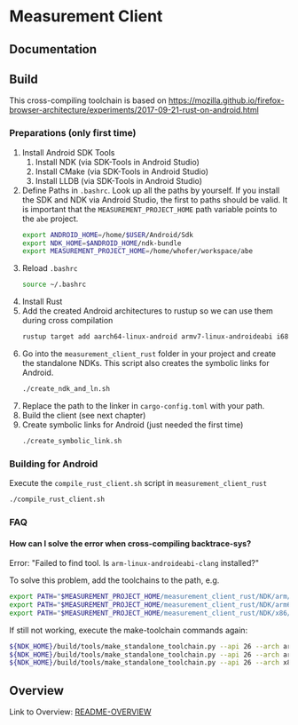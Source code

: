 # Measurement Client

## Documentation   

## Build

This cross-compiling toolchain is based on https://mozilla.github.io/firefox-browser-architecture/experiments/2017-09-21-rust-on-android.html

### Preparations (only first time)

1. Install Android SDK Tools
    1. Install NDK (via SDK-Tools in Android Studio)
    2. Install CMake (via SDK-Tools in Android Studio)
    3. Install LLDB (via SDK-Tools in Android Studio)
2. Define Paths in `.bashrc`.
    Look up all the paths by yourself.
    If you install the SDK and NDK via Android Studio, the first to paths should be valid.
    It is important that the `MEASUREMENT_PROJECT_HOME` path variable points to the `abe` project.
    ```bash
   export ANDROID_HOME=/home/$USER/Android/Sdk
   export NDK_HOME=$ANDROID_HOME/ndk-bundle 
   export MEASUREMENT_PROJECT_HOME=/home/whofer/workspace/abe
   ``` 
3. Reload `.bashrc`
    ```bash
   source ~/.bashrc 
   ```
4. Install Rust
5. Add the created Android architectures to rustup so we can use them during cross compilation
    ```bash
   rustup target add aarch64-linux-android armv7-linux-androideabi i686-linux-android 
   ```
5. Go into the `measurement_client_rust` folder in your project and create the standalone NDKs. 
    This script also creates the symbolic links for Android.
    ```bash
    ./create_ndk_and_ln.sh
   ```   
7. Replace the path to the linker in `cargo-config.toml` with your path.
8. Build the client (see next chapter)
9. Create symbolic links for Android (just needed the first time)
    ```bash
   ./create_symbolic_link.sh
   ```
   
### Building for Android

Execute the `compile_rust_client.sh` script in `measurement_client_rust`
```bash
./compile_rust_client.sh
```

### FAQ
#### How can I solve the error when cross-compiling backtrace-sys?
Error: "Failed to find tool. Is `arm-linux-androideabi-clang` installed?"

To solve this problem, add the toolchains to the path, e.g.
```bash
export PATH="$MEASUREMENT_PROJECT_HOME/measurement_client_rust/NDK/arm/bin:$PATH"
export PATH="$MEASUREMENT_PROJECT_HOME/measurement_client_rust/NDK/arm64/bin:$PATH"
export PATH="$MEASUREMENT_PROJECT_HOME/measurement_client_rust/NDK/x86/bin:$PATH"
```

If still not working, execute the make-toolchain commands again:
```bash
${NDK_HOME}/build/tools/make_standalone_toolchain.py --api 26 --arch arm64 --install-dir NDK/arm64
${NDK_HOME}/build/tools/make_standalone_toolchain.py --api 26 --arch arm --install-dir NDK/arm
${NDK_HOME}/build/tools/make_standalone_toolchain.py --api 26 --arch x86 --install-dir NDK/x86
```

## Overview

Link to Overview: [README-OVERVIEW](../README.md)